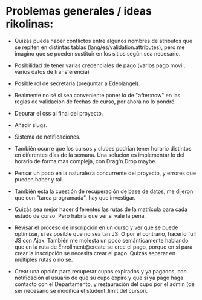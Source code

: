 # Problemas generales / ideas rikolinas:

- Quizás pueda haber conflictos entre algunos nombres de atributos que se repiten en distintas tablas (lang/es/validation.attributes), pero me imagino que se pueden sustituir en los sitios según sea necesario.

- Posibilidad de tener varias credenciales de pago (varios pago movil, varios datos de transferencia)

- Posible rol de secretaria (preguntar a Edeblangel).

- Realmente no sé si sea conveniente poner lo de "after:now" en las reglas de validación de fechas de curso, por ahora no lo pondré.

- Depurar el css al final del proyecto.

- Añadir slugs.

- Sistema de notificaciones.

- También ocurre que los cursos y clubes podrían tener horario distintos en diferentes días de la semana. Una solucion es implementar lo del horario de forma mas compleja, con Drag'n Drop maybe.

- Pensar un poco en la naturaleza concurrente del proyecto, y errores que pueden haber y tal.

- También está la cuestión de recuperación de base de datos, me dijeron que con "tarea programada", hay que investigar.

- Quizás sea mejor hacer diferentes las rutas de la matrícula para cada estado de curso. Pero habría que ver si vale la pena.

- Revisar el proceso de inscripción en un curso y ver que se puede optimizar, si es posible que no sea tan JS. O por el contrario, hacerlo full JS con Ajax. También me molesta un poco semánticamente hablando que en la ruta de Enrollment@create se cree el pago, porque en sí para crear la inscripción se necesita crear el pago. Quizás separar en múltiples rutas o no sé.

- Crear una opción para recuperar cupos expirados y ya pagados, con notificación al usuario de que su cupo expiro y que si ya pago haga contacto con el Departamento, y restauración del cupo por el admin (de ser necesario se modifica el student_limit del cursoi).
